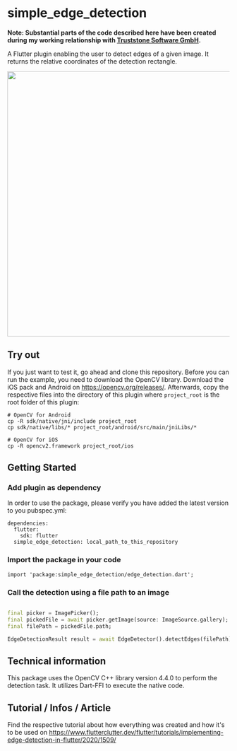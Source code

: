 # simple_edge_detection

**Note: Substantial parts of the code described here have been created during my working relationship with [Truststone Software GmbH](https://www.truststone-software.com/).**

A Flutter plugin enabling the user to detect edges of a given image. It returns the relative coordinates of the detection rectangle.


<p align="center">
  <img src="https://www.flutterclutter.dev/wp-content/uploads/2020/09/flutter-edge-detection-drag-animation.gif" height=600>
</p>

## Try out

If you just want to test it, go ahead and clone this repository.
Before you can run the example, you need to download the OpenCV library. Download the iOS pack and Android on https://opencv.org/releases/.
Afterwards, copy the respective files into the directory of this plugin where `project_root` is the root folder of this plugin: 

```
# OpenCV for Android
cp -R sdk/native/jni/include project_root
cp sdk/native/libs/* project_root/android/src/main/jniLibs/*

# OpenCV for iOS
cp -R opencv2.framework project_root/ios
```


## Getting Started

### Add plugin as dependency
In order to use the package, please verify you have added the latest version to you pubspec.yml:
```
dependencies:
  flutter:
    sdk: flutter
  simple_edge_detection: local_path_to_this_repository
```

### Import the package in your code
```
import 'package:simple_edge_detection/edge_detection.dart';
```

### Call the detection using a file path to an image

```dart

final picker = ImagePicker();
final pickedFile = await picker.getImage(source: ImageSource.gallery);
final filePath = pickedFile.path;

EdgeDetectionResult result = await EdgeDetector().detectEdges(filePath);

```

## Technical information

This package uses the OpenCV C++ library version 4.4.0 to perform the detection task. It utilizes Dart-FFI to execute the native code. 

## Tutorial / Infos / Article

Find the respective tutorial about how everything was created and how it's to be used on https://www.flutterclutter.dev/flutter/tutorials/implementing-edge-detection-in-flutter/2020/1509/
